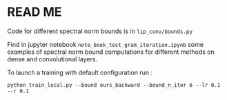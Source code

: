 # READ ME

Code for different spectral norm bounds is in `lip_conv/bounds.py`

Find in jupyter notebook `note_book_test_gram_iteration.ipynb` some examples of spectral norm bound computations for different methods on dense and convolutional layers.

To launch a training with default configuration run : 

`python train_local.py --bound ours_backward --bound_n_iter 6 --lr 0.1 --r 0.1`